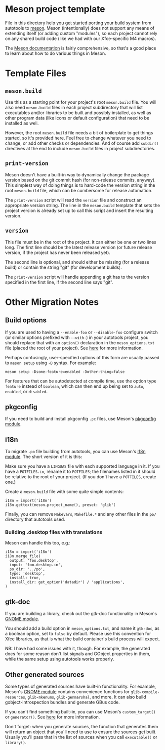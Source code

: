 # Meson project template

File in this directory help you get started porting your build system
from autotools to [meson](https://mesonbuild.com).  Meson
(intentionally) does not support any means of extending itself (or
adding custom "modules"), so each project cannot rely on any shared
build code (like we had with our Xfce-specific M4 macros).

The [Meson documentation](https://mesonbuild.com/Overview.html) is
fairly comprehensive, so that's a good place to learn about how to do
various things in Meson.

# Template Files

## `meson.build`

Use this as a starting point for your project's root `meson.build` file.
You will also need `meson.build` files in each project subdirectory that
will list executables and/or libraries to be built and possibly
installed, as well as other program data (like icons or default
configuration) that need to be installed as well.

However, the root `meson.build` file needs a bit of boilerplate to get
things started, so it's provided here.  Feel free to change whatever you
need to change, or add other checks or dependencies.  And of course add
`subdir()` directives at the end to include `meson.build` files in
project subdirectories.

###

## `print-version`

Meson doesn't have a built-in way to dynamically change the package
version based on the git commit hash (for non-release commits, anyway).
This simplest way of doing things is to hard-code the version string in
the root `meson.build` file, which can be cumbersome for release
automation.

The `print-version` script will read the `version` file and construct an
appropriate version string.  The line in the `meson.build` template that
sets the project version is already set up to call this script and
insert the resulting version.

## `version`

This file must be in the root of the project.  It can either be one or
two lines long.  The first line should be the latest release version (or
future release version, if the project has never been released yet).

The second line is optional, and should either be missing (for a release
build) or contain the string "git" (for development builds).

The `print-version` script will handle appending a git has to the
version specified in the first line, if the second line says "git".

# Other Migration Notes

## Build options

If you are used to having a `--enable-foo` or `--disable-foo` configure
switch (or similar options prefixed with `--with-`) in your autotools
project, you should replace that with an `option()` declaration in the
`meson_options.txt` file (placed the root of your project).  See
[here](https://mesonbuild.com/Build-options.html) for more information.

Perhaps confusingly, user-specified options of this form are usually
passed to `meson setup` using `-D` syntax.  For example:

```
meson setup -Dsome-feature=enabled -Dother-thing=false
```

For features that can be autodetected at compile time, use the option
type `feature` instead of `boolean`, which can then end up being set to
`auto`, `enabled`, or `disabled`.

## pkgconfig

If you need to build and install pkgconfig `.pc` files, use Meson's
[pkgconfig module](https://mesonbuild.com/Pkgconfig-module.html).

## i18n

To migrate `.po` file building from autotools, you can use Meson's [i18n
module](https://mesonbuild.com/i18n-module.html).  The short version of
it is this:

Make sure you have a `LINGUAS` file with each supported language in it.
If you have a `POTFILES.in`, rename it to `POTFILES`; the filenames
listed in it should be relative to the root of your project.  (If you
don't have a `POTFILES`, create one.)

Create a `meson.build` file with some quite simple contents:

```
i18n = import('i18n')
i18n.gettext(meson.project_name(), preset: 'glib')
```

Finally, you can remove `Makevars`, `Makefile.*` and any other files in the `po/`
directory that autotools used.

### Building .desktop files with translations

Meson can handle this too, e.g.:

```
i18n = import('i18n')
i18n.merge_file(
  output: 'foo.desktop',
  input: 'foo.desktop.in',
  po_dir: '../po',
  type: 'desktop',
  install: true,
  install_dir: get_option('datadir') / 'applications',
)
```

## gtk-doc

If you are building a library, check out the gtk-doc functionality in
Meson's [GNOME
module](https://mesonbuild.com/Gnome-module.html#gnomegtkdoc).

You should add a build option in `meson_options.txt`, and name it
`gtk-doc`, as a boolean option, set to `false` by default.  Please use
this convention for Xfce libraries, as that is what the build
container's build process will expect.

NB: I have had some issues with it, though.  For example, the generated
docs for some reason don't list signals and GObject properties in them,
while the same setup using autotools works properly.

## Other generated sources

Some types of generated sources have built-in functionality.  For
example, Meson's [GNOME
module](https://mesonbuild.com/Gnome-module.html) contains convenience
functions for `glib-compile-resources`, `glib-mkenums`,
`glib-genmarshal`, and more.  It can also build gobject-introspection
bundles and generate GBus code.

If you can't find something built-in, you can use Meson's
`custom_target()` or `generator()`.  See
[here](https://mesonbuild.com/Generating-sources.html) for more
information.

Don't forget: when you generate sources, the function that generates
them will return an object that you'll need to use to ensure the sources
get built.  Usually you'll pass that in the list of sources when you
call `executable()` or `library()`.
